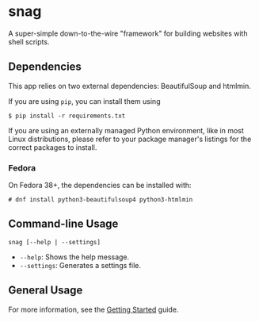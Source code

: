 # snag
A super-simple down-to-the-wire "framework" for building websites with shell scripts.

## Dependencies

This app relies on two external dependencies: BeautifulSoup and htmlmin.

If you are using `pip`, you can install them using

```
$ pip install -r requirements.txt
```

If you are using an externally managed Python environment, like in most Linux distributions, please refer to your package manager's listings for the correct packages to install.

### Fedora

On Fedora 38+, the dependencies can be installed with:

```
# dnf install python3-beautifulsoup4 python3-htmlmin
```

## Command-line Usage

```
snag [--help | --settings]
```
- `--help`: Shows the help message.
- `--settings`: Generates a settings file.

## General Usage

For more information, see the [Getting Started](GETTING_STARTED.md) guide.
